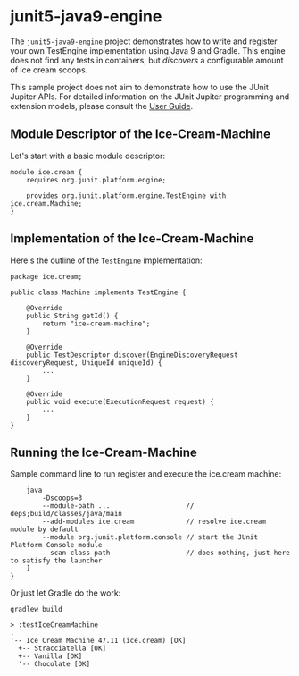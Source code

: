 # junit5-java9-engine

The `junit5-java9-engine` project demonstrates how to write and register your own
TestEngine implementation using Java 9 and Gradle. This engine does not find any
tests in containers, but _discovers_ a configurable amount of ice cream scoops.

This sample project does not aim to demonstrate how to use the JUnit Jupiter APIs.
For detailed  information on the JUnit Jupiter programming and extension models,
please consult the [User Guide](http://junit.org/junit5/docs/current/user-guide/).

## Module Descriptor of the Ice-Cream-Machine

Let's start with a basic module descriptor:

```
module ice.cream {
	requires org.junit.platform.engine;

	provides org.junit.platform.engine.TestEngine with ice.cream.Machine;
}
```

## Implementation of the Ice-Cream-Machine

Here's the outline of the `TestEngine` implementation:

```
package ice.cream;

public class Machine implements TestEngine {

	@Override
	public String getId() {
		return "ice-cream-machine";
	}

	@Override
   	public TestDescriptor discover(EngineDiscoveryRequest discoveryRequest, UniqueId uniqueId) {
   	    ...
   	}

	@Override
	public void execute(ExecutionRequest request) {
	    ...
	}
}
```

## Running the Ice-Cream-Machine

Sample command line to run register and execute the ice.cream machine:
```
    java
        -Dscoops=3
        --module-path ...                   // deps;build/classes/java/main
        --add-modules ice.cream             // resolve ice.cream module by default
	    --module org.junit.platform.console // start the JUnit Platform Console module
		--scan-class-path                   // does nothing, just here to satisfy the launcher
	]
}
```

Or just let Gradle do the work:
```
gradlew build

> :testIceCreamMachine
.
'-- Ice Cream Machine 47.11 (ice.cream) [OK]
  +-- Stracciatella [OK]
  +-- Vanilla [OK]
  '-- Chocolate [OK]
```